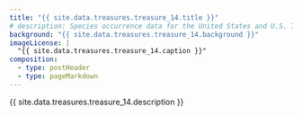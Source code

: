 ```yaml
---
title: "{{ site.data.treasures.treasure_14.title }}"
# description: Species occurrence data for the United States and U.S. Territories.
background: "{{ site.data.treasures.treasure_14.background }}"
imageLicense: |
  "{{ site.data.treasures.treasure_14.caption }}"
composition:
  - type: postHeader
  - type: pageMarkdown
---
```


{{ site.data.treasures.treasure_14.description }}